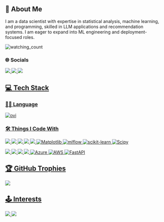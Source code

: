 ## 💫 About Me
I am a data scientist with expertise in statistical analysis, machine learning, and programming, skilled in LLM applications and recommendation systems. I am eager to expand into ML engineering and deployment-focused roles.
<!-- Proudly created with GPRM ( https://gprm.itsvg.in ) -->
<img src="https://komarev.com/ghpvc/?username=cintiaching&color=red" alt="watching_count" />

### 🌐 Socials
<a href="https://www.linkedin.com/in/cintiaching/" target="_blank"><img src="https://img.shields.io/badge/LinkedIn-0077B5?style=for-the-badge&logo=linkedin&logoColor=white" />
<a href="https://medium.com/@cintiaching" target="_blank"><img src="https://img.shields.io/badge/Medium-12100E?style=for-the-badge&logo=medium&logoColor=white" />
<a href="mailto:swching.cintia@gmail.com"><img src="https://img.shields.io/badge/Gmail-D14836?style=for-the-badge&logo=gmail&logoColor=white" />

## 💻 Tech Stack
### 👩‍💻 Language
<img src="https://github-readme-stats.vercel.app/api/top-langs?username=cintiaching&show_icons=true&locale=en&layout=compact&theme=chartreuse-dark&hide=jupyter%20notebook&langs_count=10&hide_title=true" alt="ovi" />

### 🛠️ Things I Code With

<img src="https://img.shields.io/badge/TensorFlow-FF6F00?style=for-the-badge&logo=TensorFlow&logoColor=white" /> <img src="https://img.shields.io/badge/Keras-D00000?style=for-the-badge&logo=Keras&logoColor=white" /> <img src="https://img.shields.io/badge/PyTorch-EE4C2C?style=for-the-badge&logo=pytorch&logoColor=white" /> <img src="https://img.shields.io/badge/Numpy-777BB4?style=for-the-badge&logo=numpy&logoColor=white" /> <img src="https://img.shields.io/badge/ChatGPT-74aa9c?style=for-the-badge&logo=openai&logoColor=white" /> ![Matplotlib](https://img.shields.io/badge/Matplotlib-%23ffffff.svg?style=for-the-badge&logo=Matplotlib&logoColor=black) ![mlflow](https://img.shields.io/badge/mlflow-%23d9ead3.svg?style=for-the-badge&logo=numpy&logoColor=blue) ![scikit-learn](https://img.shields.io/badge/scikit--learn-%23F7931E.svg?style=for-the-badge&logo=scikit-learn&logoColor=white) ![Scipy](https://img.shields.io/badge/SciPy-%230C55A5.svg?style=for-the-badge&logo=scipy&logoColor=%white)

<img src="https://img.shields.io/badge/Databricks-FF3621?style=for-the-badge&logo=Databricks&logoColor=white" /> <img src="https://img.shields.io/badge/Apache_Spark-FFFFFF?style=for-the-badge&logo=apachespark&logoColor=#E35A16" /> <img src="https://img.shields.io/badge/Docker-2CA5E0?style=for-the-badge&logo=docker&logoColor=white" /> <img src="https://img.shields.io/badge/OpenCV-27338e?style=for-the-badge&logo=OpenCV&logoColor=white" /> ![Azure](https://img.shields.io/badge/azure-%230072C6.svg?style=for-the-badge&logo=microsoftazure&logoColor=white) ![AWS](https://img.shields.io/badge/AWS-%23FF9900.svg?style=for-the-badge&logo=amazon-aws&logoColor=white) ![FastAPI](https://img.shields.io/badge/FastAPI-005571?style=for-the-badge&logo=fastapi)

## 🏆 GitHub Trophies
![](https://github-profile-trophy.vercel.app/?username=cintiaching&theme=blueberry&no-frame=true&no-bg=true&margin-w=4)

## 🕹️ Interests
<a href="https://mcdonalds.com.hk/en/" target="_blank"><img src="https://img.shields.io/badge/McDonald's-FBC817?style=for-the-badge&logo=McDonald's&logoColor=white" /> </a> <img src="https://img.shields.io/badge/Nintendo_Switch-E60012?style=for-the-badge&logo=nintendo-switch&logoColor=white" />
